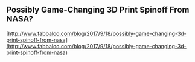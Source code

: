 ## Possibly Game-Changing 3D Print Spinoff From NASA?
  
  [http://www.fabbaloo.com/blog/2017/9/18/possibly-game-changing-3d-print-spinoff-from-nasa](http://www.fabbaloo.com/blog/2017/9/18/possibly-game-changing-3d-print-spinoff-from-nasa)
